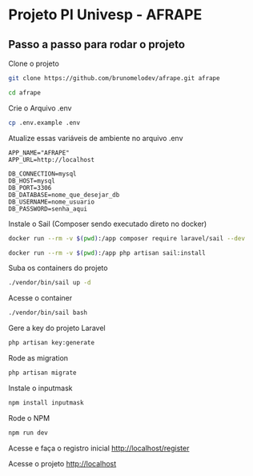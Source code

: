 # Projeto PI Univesp - AFRAPE


## Passo a passo para rodar o projeto
Clone o projeto
```sh
git clone https://github.com/brunomelodev/afrape.git afrape
```
```sh
cd afrape
```


Crie o Arquivo .env
```sh
cp .env.example .env
```


Atualize essas variáveis de ambiente no arquivo .env
```dosini
APP_NAME="AFRAPE"
APP_URL=http://localhost

DB_CONNECTION=mysql
DB_HOST=mysql
DB_PORT=3306
DB_DATABASE=nome_que_desejar_db
DB_USERNAME=nome_usuario
DB_PASSWORD=senha_aqui

```


Instale o Sail (Composer sendo executado direto no docker)
```sh
docker run --rm -v $(pwd):/app composer require laravel/sail --dev
```

```sh
docker run --rm -v $(pwd):/app php artisan sail:install
```


Suba os containers do projeto
```sh
./vendor/bin/sail up -d
```


Acesse o container
```sh
./vendor/bin/sail bash
```


Gere a key do projeto Laravel
```sh
php artisan key:generate
```


Rode as migration
```sh
php artisan migrate
```

Instale o inputmask
```sh
npm install inputmask
```

Rode o NPM
```sh
npm run dev
```

Acesse e faça o registro inicial
[http://localhost/register](http://localhost/register)


Acesse o projeto
[http://localhost](http://localhost)
